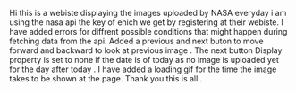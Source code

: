 Hi this is a webiste displaying the images uploaded by NASA everyday i am using the nasa api the key of ehich we get by registering at their webiste.
I have added errors for diffrent possible conditions that might happen during fetching data from the api.
Added a previous and next buton to move forward and backward to look at previous image .
The next button Display property is set to none if the date is of today as no image is uploaded yet for the day after today .
I have added a loading gif for the time the image takes to be shown at the page.
Thank you this is all  .
